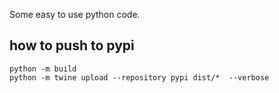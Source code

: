 
Some easy to use python code.


## how to push to pypi
```
python -m build
python -m twine upload --repository pypi dist/*  --verbose
```
